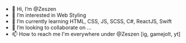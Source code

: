 - 👋 Hi, I’m @Zeszen
- 👀 I’m interested in Web Styling
- 🌱 I’m currently learning HTML, CSS, JS, SCSS, C#, ReactJS, Swift
- 💞️ I’m looking to collaborate on ...
- 📫 How to reach me I'm everywhere under @Zeszen [ig, gamejolt, yt]

<!---
Zeszen/Zeszen is a ✨ special ✨ repository because its `README.md` (this file) appears on your GitHub profile.
You can click the Preview link to take a look at your changes.
--->
